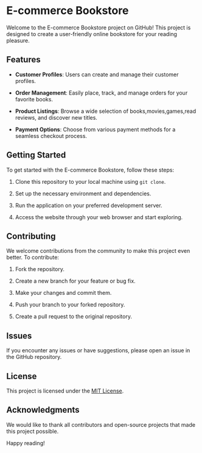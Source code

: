 # E-commerce Bookstore

Welcome to the E-commerce Bookstore project on GitHub! This project is designed to create a user-friendly online bookstore for your reading pleasure.

## Features

- **Customer Profiles**: Users can create and manage their customer profiles.

- **Order Management**: Easily place, track, and manage orders for your favorite books.

- **Product Listings**: Browse a wide selection of books,movies,games,read reviews, and discover new titles.

- **Payment Options**: Choose from various payment methods for a seamless checkout process.

## Getting Started

To get started with the E-commerce Bookstore, follow these steps:

1. Clone this repository to your local machine using `git clone`.

2. Set up the necessary environment and dependencies.

3. Run the application on your preferred development server.

4. Access the website through your web browser and start exploring.

## Contributing

We welcome contributions from the community to make this project even better. To contribute:

1. Fork the repository.

2. Create a new branch for your feature or bug fix.

3. Make your changes and commit them.

4. Push your branch to your forked repository.

5. Create a pull request to the original repository.

## Issues

If you encounter any issues or have suggestions, please open an issue in the GitHub repository.

## License

This project is licensed under the [MIT License](LICENSE).

## Acknowledgments

We would like to thank all contributors and open-source projects that made this project possible.

Happy reading!
